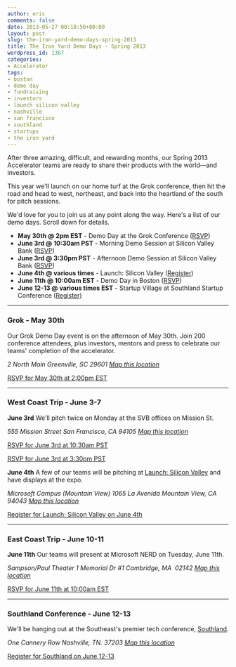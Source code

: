 ```yaml
---
author: eric
comments: false
date: 2013-05-27 00:10:50+00:00
layout: post
slug: the-iron-yard-demo-days-spring-2013
title: The Iron Yard Demo Days - Spring 2013
wordpress_id: 1367
categories:
- Accelerator
tags:
- boston
- demo day
- fundraising
- investors
- launch silicon valley
- nashville
- san francisco
- southland
- startups
- the iron yard
---
```


After three amazing, difficult, and rewarding months, our Spring 2013 Accelerator teams are ready to share their products with the world—and investors. 

This year we'll launch on our home turf at the Grok conference, then hit the road and head to west, northeast, and back into the heartland of the south for pitch sessions. 

We'd love for you to join us at any point along the way. Here's a list of our demo days. Scroll down for details. 

<!-- more -->

  * **May 30th @ 2pm EST** - Demo Day at the Grok Conference ([RSVP](http://www.eventbrite.com/event/6367073087))
  * **June 3rd @ 10:30am PST** - Morning Demo Session at Silicon Valley Bank ([RSVP](http://www.eventbrite.com/event/6367422131))
  * **June 3rd @ 3:30pm PST** - Afternoon Demo Session at Silicon Valley Bank ([RSVP](http://www.eventbrite.com/event/6458903755))
  * **June 4th @ various times** - Launch: Silicon Valley ([Register](https://svforum.org/Launch-Silicon-Valley/Launch-Silicon-Valley-2013))
  * **June 11th @ 10:00am EST** - Demo Day in Boston ([RSVP](http://www.eventbrite.com/event/6312983303))
  * **June 12-13 @ various times EST** - Startup Village at Southland Startup Conference ([Register](http://www.southlandse.com/))

* * *

### Grok - May 30th

Our Grok Demo Day event is on the afternoon of May 30th. Join 200 conference attendees, plus investors, mentors and press to celebrate our teams' completion of the accelerator. 

_2 North Main
Greenville, SC 29601_
_[Map this location](http://maps.google.com/maps?q=2+north+main,+Greenville,+sc&hl=en&sll=37.788446,-122.398641&sspn=0.092113,0.181789&t=v&hnear=2+N+Main+St,+Greenville,+South+Carolina+29601&z=16)_

<a href="http://www.eventbrite.com/event/6367073087">RSVP for May 30th at 2:00pm EST</a>

* * *

### West Coast Trip - June 3-7

**June 3rd**
We'll pitch twice on Monday at the SVB offices on Mission St.

_555 Mission Street
San Francisco, CA 94105_
_[Map this location](http://maps.google.com/maps?q=silicon+valley+bank,+mission+st.+san+francisco&hl=en&sll=33.624497,-80.926614&sspn=6.209617,11.634521&t=v&hq=silicon+valley+bank,&hnear=Mission+St,+San+Francisco,+California&z=13&iwloc=A)_

<a href="http://www.eventbrite.com/event/6367422131">RSVP for June 3rd at 10:30am PST</a>
  
<a href="http://www.eventbrite.com/event/6458903755">RSVP for June 3rd at 3:30pm PST</a>

**June 4th**
A few of our teams will be pitching at [Launch: Silicon Valley](http://launchsiliconvalley.org/) and have displays at the expo.

_Microsoft Campus (Mountain View)
1065 La Avenida
Mountain View, CA 94043_
_[Map this location](https://maps.google.com/maps?q=1065+La+Avenida+Mountain+View,+CA+94043&hnear=1065+La+Avenida+St,+Mountain+View,+Santa+Clara,+California+94043&gl=us&t=v&z=16https://maps.google.com/maps?q=1065+La+Avenida+Mountain+View,+CA+94043&hnear=1065+La+Avenida+St,+Mountain+View,+Santa+Clara,+California+94043&gl=us&t=v&z=16)_

<a href="https://svforum.org/Launch-Silicon-Valley/Launch-Silicon-Valley-2013">Register for Launch: Silicon Valley on June 4th</a>

* * *

### East Coast Trip - June 10-11

**June 11th**
Our teams will present at Microsoft NERD on Tuesday, June 11th. 

_Sampson/Paul Theater
1 Memorial Dr #1 
Cambridge, MA ‎ 02142_
_[Map this location](https://maps.google.com/maps?q=Microsoft+New+England+Research+and+Development+Center,+Memorial+Drive,+Cambridge,+MA&hl=en&sll=37.410801,-122.072396&sspn=0.011573,0.022724&oq=microsoft+nerd&t=v&gl=us&hq=Microsoft+New+England+Research+and+Development+Center,+Memorial+Drive,+Cambridge,+MA&z=15)_

<a href="http://www.eventbrite.com/event/6312983303">RSVP for June 11th at 10:00am EST</a>

* * *

### Southland Conference - June 12-13

We'll be hanging out at the Southeast's premier tech conference, [Southland](http://www.southlandse.com/). 

_One Cannery Row
Nashville, TN. 37203_
_[Map this location](https://maps.google.com/maps?q=One+Cannery+Row+Nashville,+TN.+37203&hl=en&sll=42.361315,-71.081309&sspn=0.021531,0.045447&t=v&gl=us&hnear=1+Cannery+Row,+Nashville,+Davidson,+Tennessee+37203&z=16)_

<a href="http://www.southlandse.com/">Register for Southland on June 12-13</a>
